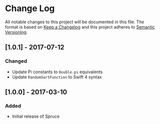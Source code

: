 # Change Log
All notable changes to this project will be documented in this file. The format is based on [Keep a Changelog](http://keepachangelog.com/) and this project adheres to [Semantic Versioning](http://semver.org/).

## [1.0.1] - 2017-07-12
### Changed
- Update Pi constants to `Double.pi` equivalents 
- Update `RandomSortFunction` to Swift 4 syntax

## [1.0.0] - 2017-03-10
### Added
- Initial release of Spruce